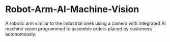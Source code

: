 # Robot-Arm-AI-Machine-Vision
A robotic arm similar to the industrial ones using a camera with integrated AI machine vision programmed to assemble orders placed by customers autonomously.
